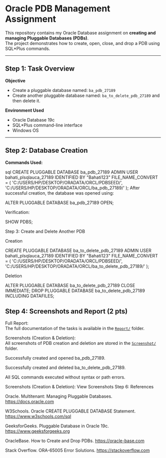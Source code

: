 # Oracle PDB Management Assignment

This repository contains my Oracle Database assignment on **creating and managing Pluggable Databases (PDBs)**.  
The project demonstrates how to create, open, close, and drop a PDB using SQL*Plus commands.

---

## Step 1: Task Overview 

**Objective**  
- Create a pluggable database named: `ba_pdb_27189`  
- Create another pluggable database named: `ba_to_delete_pdb_27189` and then delete it.  

**Environment Used**  
- Oracle Database 19c  
- SQL*Plus command-line interface  
- Windows OS  

---

## Step 2: Database Creation 

**Commands Used:**

sql
CREATE PLUGGABLE DATABASE ba_pdb_27189
ADMIN USER bahati_plsqlauca_27189 IDENTIFIED BY "Bahati123"
FILE_NAME_CONVERT = (
  'C:/USERS/HP/DESKTOP/ORADATA/ORCL/PDBSEED/',
  'C:/USERS/HP/DESKTOP/ORADATA/ORCL/ba_pdb_27189/'
);
After successful creation, the database was opened using:

ALTER PLUGGABLE DATABASE ba_pdb_27189 OPEN;


Verification:

SHOW PDBS;

Step 3: Create and Delete Another PDB 

Creation

CREATE PLUGGABLE DATABASE ba_to_delete_pdb_27189
ADMIN USER bahati_plsqlauca_27189 IDENTIFIED BY "Bahati123"
FILE_NAME_CONVERT = (
  'C:/USERS/HP/DESKTOP/ORADATA/ORCL/PDBSEED/',
  'C:/USERS/HP/DESKTOP/ORADATA/ORCL/ba_to_delete_pdb_27189/'
);


Deletion

ALTER PLUGGABLE DATABASE ba_to_delete_pdb_27189 CLOSE IMMEDIATE;
DROP PLUGGABLE DATABASE ba_to_delete_pdb_27189 INCLUDING DATAFILES;

## Step 4: Screenshots and Report (2 pts)

Full Report:  
The full documentation of the tasks is available in the [`Report/`](Report/) folder.

Screenshots (Creation & Deletion):  
All screenshots of PDB creation and deletion are stored in the [`Screenshot/`](screenshot/) folder.


Successfully created and opened ba_pdb_27189.

Successfully created and deleted ba_to_delete_pdb_27189.

All SQL commands executed without syntax or path errors.

Screenshots (Creation & Deletion):
View Screenshots
Step 6: References 

Oracle. Multitenant: Managing Pluggable Databases. https://docs.oracle.com

W3Schools. Oracle CREATE PLUGGABLE DATABASE Statement. https://www.w3schools.com/sql

GeeksforGeeks. Pluggable Database in Oracle 19c. https://www.geeksforgeeks.org

OracleBase. How to Create and Drop PDBs. https://oracle-base.com

Stack Overflow. ORA-65005 Error Solutions. https://stackoverflow.com
